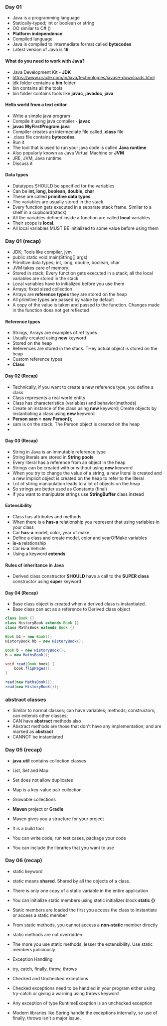 ### Day 01

* Java is a programming language
* Statically-typed; int or boolean or string
* OO similar to C# ()
* __Platform independence__
* Compiled language
* Java is compiled to intermediate format called __bytecodes__
* Latest version of Java is __16__

#### What do you need to work with Java?

* Java Development Kit - __JDK__
* https://www.oracle.com/in/java/technologies/javase-downloads.html
* jdk folder contains a __bin__ folder
* bin contains all the tools
* bin folder contains tools like __javac__, __javadoc__, __java__

#### Hello world from a text editor

* Write a simple java program
* Compile it using java compiler - __javac__
* __javac MyFirstProgram.java__
* Compiler creates an intermediate file called __.class__ file
* .class file contains __bytecodes__
* Run it
* The tool that is used to run your java code is called __Java runtime__
* Also popularly known as Java Virtual Machine or __JVM__
* JRE, JVM, Java runtime
* Discuss it


#### Data types

* Datatypes SHOULD be specified for the variables
* Can be __int, long, boolean, double, char__
* These are called __primitive data types__
* The variables are usually stored in the stack.
* Every function gets executed in a separate stack frame. Similar to a shelf in a cupboard(stack)
* All the variables defined inside a function are called __local__ variables
* Their scope is __local__.
* All local variables MUST BE initialized to some value before using them

### Day 01 (recap)

* JDK; Tools like compiler, jvm
* public static void main(String[] args)
* Primitive data types; int, long, double, boolean, char
* JVM takes care of memory;
* Stored in stack; Every function gets executed in a stack; all the local variables are stored in the stack
* Local variables have to initialized before you use them
* Arrays; fixed sized collection
* Arrays are __reference types__ they are stored on the heap
* All primitive types are passed by value by default
* A copy of the value is taken and passed to the function. Changes made in the function does not get reflected

#### Reference types

* Strings, Arrays are examples of ref types
* Usually created using __new__ keyword
* Stored on the heap
* References are stored in the stack. THey actual object is stored on the heap
* Custom reference types
* __Class__



#### Day 02 (Recap)

* Technically, if you want to create a new reference type, you define a class
* Class represents a real world entity
* Class has characteristics (variables) and behavior(methods)
* Create an instance of the class using __new__ keyword; Create objects by instantiating a class using __new__ keyword
* __Person sam = new Person();__
* sam is on the stack. The Person object is created on the heap
* 


#### Day 03 (Recap)

* String in Java is an immutable reference type
* String literals are stored in __String pools__
* Every literal has a reference from an object in the heap
* Strings can be created with or without using __new__ keyword
* When you try to change the value of a string, a new literal is created and a new implicit object is created on the heap to refer to the literal
* Lot of string manipulation leads to a lot of objects on the heap
* So strings are better used as Constants (final)
* If you want to manipulate strings use __StringBuffer__ class instead


#### Extensibility

* Class has attributes and methods
* When there is a __has-a__ relationship you represent that using variables in your class
* Car __has-a__ model, color, year of make
* Define a class and create model, color and yearOfMake variables
* __is-a__ relationship
* Car __is-a__ Vehicle
* Using a keyword __extends__

#### Rules of inheritance in Java

* Derived class constructor __SHOULD__ have a call to the __SUPER class__ constructor using __super__ keyword


#### Day 04 (Recap)

* Base class object is created when a derived class is instantiated.
* Base class can act as a reference to Derived class object

``` java
class Book {}
class HistoryBook extends Book {}
class MathsBook extends Book {}

Book b1 = new Book();
HistoryBook hb = new HistoryBook();

Book b = new HistoryBook();
b = new MathsBook();

void read(Book book) {
	book.flipPages();
}

read(new MathsBook());
read(new HistoryBook());

```

### abstract classes

* Similar to normal classes; can have variables; methods; constructors; can extends other classes;
* CAN have __abstract__ methods also
* Abstract methods are those that don't have any implementation; and are marked as __abstract__
* CANNOT be instantiated


### Day 05 (recap)

* __java.util__ contains collection classes
* List, Set and Map
* Set does not allow duplicates
* Map is a key-value pair collection
* Growable collections


* __Maven__ project or __Gradle__
* Maven gives you a structure for your project
* It is a build tool
* You can write code, run test cases, package your code
* You can include the libraries that you want to use


### Day 06 (recap)

* static keyword
* static means __shared__. Shared by all the objects of a class.
* There is only one copy of a static variable in the entire application
* You can initialize static members using static initializer block __static {}__
* Static members are loaded the first you access the class to instantiate or access a static member
* From static methods, you cannot access a __non-static__ member directly
* static methods are not overridden
* The more you use static methods, lesser the extensibility. Use static members judiciously

* Exception Handling
* try, catch, finally, throw, throws
* Checked and Unchecked exceptions
* Checked exceptions need to be handled in your program either using try-catch or giving a warning using throws keyword
* Any exception of type RuntimeException is an unchecked exception
* Modern libraries like Spring handle the exceptions internally, so use of finally, throws isn't a major issue.







